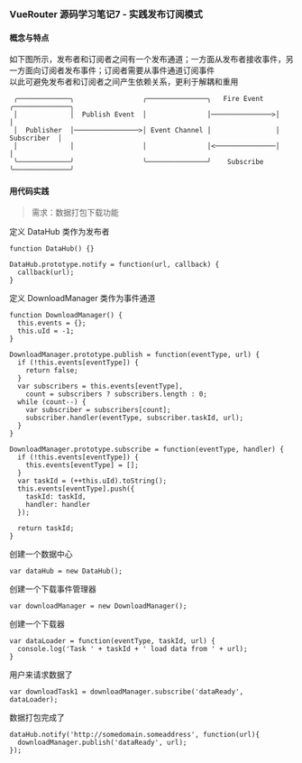 ### VueRouter 源码学习笔记7 - 实践发布订阅模式
#### 概念与特点
如下图所示，发布者和订阅者之间有一个发布通道；一方面从发布者接收事件，另一方面向订阅者发布事件；订阅者需要从事件通道订阅事件  
以此可避免发布者和订阅者之间产生依赖关系，更利于解耦和重用

```
 ╭─────────────╮                 ╭───────────────╮   Fire Event   ╭──────────────╮
 │             │  Publish Event  │               │───────────────>│              │
 │  Publisher  │────────────────>│ Event Channel │                │  Subscriber  │
 │             │                 │               │<───────────────│              │
 ╰─────────────╯                 ╰───────────────╯    Subscribe   ╰──────────────╯
```
#### 用代码实践
> 需求：数据打包下载功能

定义 DataHub 类作为发布者

```
function DataHub() {}

DataHub.prototype.notify = function(url, callback) {
  callback(url);
}
```
定义 DownloadManager 类作为事件通道

```
function DownloadManager() {
  this.events = {};
  this.uId = -1;
}

DownloadManager.prototype.publish = function(eventType, url) {
  if (!this.events[eventType]) {
    return false;
  }
  var subscribers = this.events[eventType],
    count = subscribers ? subscribers.length : 0;
  while (count--) {
    var subscriber = subscribers[count];
    subscriber.handler(eventType, subscriber.taskId, url);
  }
}

DownloadManager.prototype.subscribe = function(eventType, handler) {
  if (!this.events[eventType]) {
    this.events[eventType] = [];
  }
  var taskId = (++this.uId).toString();
  this.events[eventType].push({
    taskId: taskId,
    handler: handler
  });

  return taskId;
}
```
创建一个数据中心

```
var dataHub = new DataHub();
```
创建一个下载事件管理器

```
var downloadManager = new DownloadManager();
```
创建一个下载器

```
var dataLoader = function(eventType, taskId, url) {
  console.log('Task ' + taskId + ' load data from ' + url);
}
```
用户来请求数据了

```
var downloadTask1 = downloadManager.subscribe('dataReady', dataLoader);
```
数据打包完成了

```
dataHub.notify('http://somedomain.someaddress', function(url){
  downloadManager.publish('dataReady', url);
});
```
